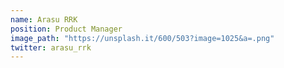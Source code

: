 ```yaml
---
name: Arasu RRK
position: Product Manager
image_path: "https://unsplash.it/600/503?image=1025&a=.png"
twitter: arasu_rrk
---
```

